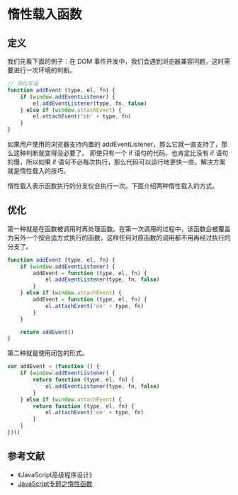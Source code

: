 # 惰性载入函数

## 定义

我们先看下面的例子：在 DOM 事件开发中，我们会遇到浏览器兼容问题，这时需要进行一次环境的判断。
```js
// 简化写法
function addEvent (type, el, fn) {
    if (window.addEventListener) {
        el.addEventListener(type, fn, false)
    } else if (window.attachEvent) {
        el.attachEvent('on' + type, fn)
    }
}
```

如果用户使用的浏览器支持内置的 addEventListener，那么它就一直支持了，那么这种判断就变得没必要了。 即使只有一个 if 语句的代码，也肯定比没有 if 语句的慢，所以如果 if 语句不必每次执行，那么代码可以运行地更快一些。解决方案就是惰性载入的技巧。

惰性载入表示函数执行的分支仅会执行一次。下面介绍两种惰性载入的方式。

## 优化

第一种就是在函数被调用时再处理函数。在第一次调用的过程中，该函数会被覆盖为另外一个按合适方式执行的函数，这样任何对原函数的调用都不用再经过执行的分支了。
```js
function addEvent (type, el, fn) {
    if (window.addEventListener) {
        addEvent = function (type, el, fn) {
            el.addEventListener(type, fn, false)
        }
    } else if (window.attachEvent) {
        addEvent = function (type, el, fn) {
            el.attachEvent('on' + type, fn)
        }
    }

    return addEvent()
}
```

第二种就是使用闭包的形式。
```js
var addEvent = (function () {
    if (window.addEventListener) {
        return function (type, el, fn) {
            el.addEventListener(type, fn, false)
        }
    } else if (window.attachEvent) {
        return function (type, el, fn) {
            el.attachEvent('on' + type, fn)
        }
    }
})()
```

## 参考文献

- 《JavaScript高级程序设计》
- [JavaScript专题之惰性函数](https://github.com/mqyqingfeng/Blog/issues/44)
